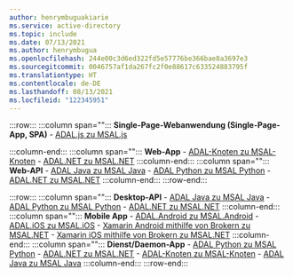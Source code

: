 ```yaml
---
author: henrymbuguakiarie
ms.service: active-directory
ms.topic: include
ms.date: 07/13/2021
ms.author: henrymbugua
ms.openlocfilehash: 244e00c3d6ed322fd5e57776be366bae8a3697e3
ms.sourcegitcommit: 0046757af1da267fc2f0e88617c633524883795f
ms.translationtype: HT
ms.contentlocale: de-DE
ms.lasthandoff: 08/13/2021
ms.locfileid: "122345951"
---
```

:::row:::
   :::column span="":::
      **Single-Page-Webanwendung (Single-Page-App, SPA)**
      - [ADAL.js zu MSAL.js](../msal-compare-msal-js-and-adal-js.md) 

   :::column-end:::
   :::column span="":::
      **Web-App** - [ADAL-Knoten zu MSAL-Knoten](../msal-node-migration.md) - [ADAL.NET zu MSAL.NET](../msal-net-migration.md)
   :::column-end:::
   :::column span="":::
      **Web-API** - [ADAL Java zu MSAL Java](../migrate-adal-msal-java.md) - [ADAL Python zu MSAL Python](../migrate-python-adal-msal.md) - [ADAL.NET zu MSAL.NET](../msal-net-migration.md)
   :::column-end:::
:::row-end:::

:::row:::
   :::column span="":::
      **Desktop-API** - [ADAL Java zu MSAL Java](../migrate-adal-msal-java.md) - [ADAL Python zu MSAL Python](../migrate-python-adal-msal.md) - [ADAL.NET zu MSAL.NET](../msal-net-migration.md)
   :::column-end:::
   :::column span="":::
      **Mobile App** - [ADAL.Android zu MSAL.Android](../migrate-android-adal-msal.md) - [ADAL.iOS zu MSAL.iOS](../migrate-objc-adal-msal.md) - [Xamarin Android mithilfe von Brokern zu MSAL.NET](../msal-net-migration-android-broker.md) - [Xamarin iOS mithilfe von Brokern zu MSAL.NET](../msal-net-migration-ios-broker.md)
   :::column-end:::
   :::column span="":::
      **Dienst/Daemon-App** - [ADAL Python zu MSAL Python](../migrate-python-adal-msal.md) - [ADAL.NET zu MSAL.NET](../msal-net-migration.md) - [ADAL-Knoten zu MSAL-Knoten](../msal-node-migration.md) - [ADAL Java zu MSAL Java](../migrate-adal-msal-java.md)
   :::column-end:::
:::row-end:::
